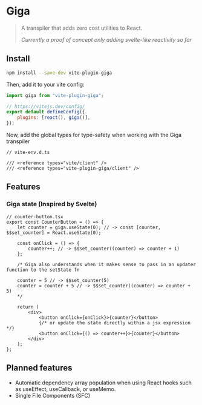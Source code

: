# Giga

> A transpiler that adds zero cost utilities to React.
>
> _Currently a proof of concept only adding svelte-like reactivity so far_

## Install

```sh
npm install --save-dev vite-plugin-giga
```

Then, add it to your vite config:

```js
import giga from "vite-plugin-giga";

// https://vitejs.dev/config/
export default defineConfig({
	plugins: [react(), giga()],
});
```

Now, add the global types for type-safety when working with the Giga transpiler

```
// vite-env.d.ts

/// <reference types="vite/client" />
/// <reference types="vite-plugin-giga/client" />

```

## Features

### Giga state (Inspired by Svelte)

```tsx
// counter-button.tsx
export const CounterButton = () => {
	let counter = giga.useState(0); // -> const [counter, $$set_counter] = React.useState(0);

	const onClick = () => {
		counter++; // -> $$set_counter((counter) => counter + 1)
	};

	/* Giga also understands when it makes sense to pass in an updater function to the setState fn

	counter = 5 // -> $$set_counter(5)
	counter = counter + 5 // -> $$set_counter((counter) => counter + 5)
	*/

	return (
		<div>
			<button onClick={onClick}>{counter}</button>
			{/* or update the state directly within a jsx expression */}
			<button onClick={() => counter++}>{counter}</button>
		</div>
	);
};
```

## Planned features

-   Automatic dependency array population when using React hooks such as useEffect, useCallback, or useMemo.
-   Single File Components (SFC)
